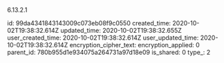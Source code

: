 6.13.2.1

id: 99da4341843143009c073eb08f9c0550
created_time: 2020-10-02T19:38:32.614Z
updated_time: 2020-10-02T19:38:32.655Z
user_created_time: 2020-10-02T19:38:32.614Z
user_updated_time: 2020-10-02T19:38:32.614Z
encryption_cipher_text: 
encryption_applied: 0
parent_id: 780b955d1e934075a264731a97d18e09
is_shared: 0
type_: 2